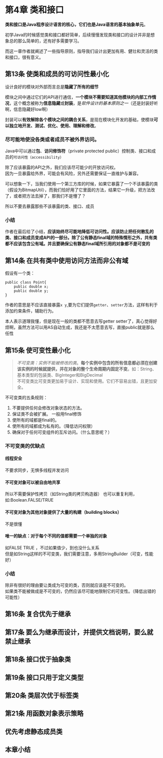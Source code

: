 # 第4章 类和接口

**类和接口是Java程序设计语言的核心，它们也是Java语言的基本抽象单元**。

初学Java的时候感觉类和接口都好简单，后续慢慢发现类和接口的设计并非是想象总的那么简单的，还有好多需要学习。

而这一章作者就阐述了一些指导原则，指导我们设计出更加有用、健壮和灵活的类和接口，很有意义。  

## 第13条 使类和成员的可访问性最小化

设计良好的模块对外部而言总是**隐藏了所有的细节**  

模块之间中通过它们的API进行通信，**一个模块不需要知道其他模块的内部工作情况**，这个概念被称为**信息隐藏**或**封装**，是*软件设计的基本原则之一*（还是封装好听啊，信息隐藏好low啊）  


封装可以**有效解除各个模块之间的耦合关系**，是现在模块化开发的基础，使模块**可以独立地开发、测试、优化、使用、理解和修改**。      


### 尽可能地使没各类或者成员不被外界访问。  

Java中可以通过**包**、**访问修饰符**（private protected public）控制类、接口和成员的`可访问性（accessibility）`  

除了应该暴露的API之外，我们应该尽可能少的开放访问权。  
因为一旦暴露给外界，可能会有风险，另外还需要保证一直维护与兼容。  

可以想象一下，当我们使用一个第三方库的时候，如果它暴露了一个不该暴露的类（假设为BitmapUtil），而我们恰好用了它里面的方法，结果它一升级，把方法改了，或者把方法去掉了，那我们不是懵了？  


所以不要去暴露那些不该暴露的类、接口、成员

### 小结
作者在最后给了小结，**应该始终尽可能地降低可访问性。应该防止把任何散乱的类、接口和成员变成API的一部分。除了公有静态final域的特殊情形之外，共有类都不应该包含公有域。并且要确保公有静态final域所引用的对象都不是可变的**  

## 第14条 在共有类中使用访问方法而非公有域


假设有一个类：  
```
public class Point{
	public double x;
	public double y;
}
```

作者的意思是不应该直接暴露`x y`,要为它们提供`getter`、`setter`方法，这样有利于添加约束条件，辅助行为。    

本人表示道理我懂，但是现在一般的类都不愿意去写getter setter了，真心觉得好烦啊，虽然方法可以用AS自动生成，我还是不太愿意去写，直接public就是那么任性      

## 第15条 使可变性最小化

> *不可变类：实例不能被修改的类*。**每个实例中包含的所有信息都必须在创建该实例的时候就提供，并在对象的整个生命周期内固定不变**。如：String、基本类型的包装类、BigInteger和BigDecimal  
> 不可变类比可变类更加易于设计、实现和使用。它们不容易出错，且更加安全。  

不可变类的五条规则：
1. 不要提供任何会修改对象状态的方法。   
2. 保证类不会被扩展。 一般用final修饰  
3. 使所有的域都是final的。  
4. 使所有的域都成为私有的。（降低访问权限）  
5. 确保对于任何可变组件的互斥访问。（什么意思呢？）  

### 不可变类的优缺点

#### 线程安全
不要求同步，无惧多线程并发访问  

#### 不可变对象可以被自由地共享  
所以不需要保护性拷贝（如String类的拷贝构造器）
也可以重复利用，如:Boolean.FALSE/TRUE  
#### 不可变对象为其他对象提供了大量的构建（building blocks）
不是很懂  
#### 唯一的缺点：对于每个不同的值都需要一个单独的对象

如FALSE TRUE ，不过如果值少，到也没什么关系  
但是如String这样的不可变类，我们需要注意，多用StringBuilder（可变，性能好）  
### 小结

除非有很好的理由要让类成为可变的类，否则就应该是不可变的。  
如果类不能被做成是不可变的，仍然应该尽可能地限制它的可变性。（降低出错的可能性）  

## 第16条 复合优先于继承

## 第17条 要么为继承而设计，并提供文档说明，要么就禁止继承

## 第18条 接口优于抽象类

## 第19条 接口只用于定义类型
## 第20条 类层次优于标签类

## 第21条 用函数对象表示策略

## 优先考虑静态成员类

## 本章小结